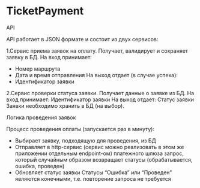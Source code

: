 # TicketPayment

API

API работает в JSON формате и состоит из двух сервисов:

1.Сервис приема заявок на оплату. Получает, валидирует и сохраняет заявку в БД.
На вход принимает:
- Номер маршрута
- Дата и время отправления
На выход отдает (в случае успеха):
- Идентификатор заявки

2.Сервис проверки статуса заявки. Получает данные о заявке из БД.
 На вход принимает:
Идентификатор заявки
	На выход отдает:
Статус заявки
Заявки необходимо хранить в БД (на выбор).

Логика проведения заявок

Процесс проведения оплаты (запускается раз в минуту):
- Выбирает заявку, подходящую для проведения, из БД
- Отправляет в http-сервис (сервис можно реализовать в этом же приложении отдельным endpoint-ом) платежного шлюза запрос, который случайным образом возвращает статусы (обрабатывается, ошибка, проведен)
- Обновляет статус заявки
Статусы “Ошибка” или “Проведен” являются конечными, т.е. повторение запроса не требуется
